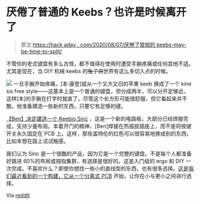 # 厌倦了普通的 Keebs？也许是时候离开了

> 原文:[https://hack aday . com/2020/08/07/厌倦了常规的 keebs-may-be-time-to-split/](https://hackaday.com/2020/08/07/tired-of-regular-keebs-might-be-time-to-split/)

不管你的老式键盘有多么古怪，都不值得在使用时遭受手腕疼痛或任何其他不适。尤其是现在，当 DIY 机械 keebs 的~~兔子洞~~世界有这么多切入点的时候。

[![](../Images/b7c844ad9ba36bd10bf06236cf39abc3.png)](https://hackaday.com/wp-content/uploads/2020/08/keebio-sinc-sockets.jpg) 一旦手腕开始疼痛，[本·康登]就从一个又大又旧的苹果 keeb 换成了一个 kine sis free style——这基本上是一个普通的键盘，但分成两半，可以分开足够远，这样[本]的手腕在打字时就直了。尽管这个长方形可能很舒服，但它看起来并不酷，他准备建造一些新的东西，只要它有足够的键。

[【Ben】决定建造一个 Keebio Sinc](https://benjamincongdon.me/blog/2020/07/30/Sinc-Split-Mechanical-Keyboard-Build-Log/) ，这是一个新的电路板，大部分已经焊接完成，支持少量布局。本着开门的精神，[Ben]焊接在热插拔插座上，而不是将按键开关永久固定在 PCB 上。这样，那些盖特伦的红色可以很容易地换成别的东西，比如本想在路上试试触感。

我们认为 Sinc 是一个很酷的产品，因为它是一个完整的键盘。不是每个人都准备好跳进 60%的布局或拇指集群，有选择是很好的。这是入门级的 ergo 和 DIY 一次完成。不喜欢什么？即使你想找一些小的直线型的东西，也有很多选择。[这是我们最近看到的一个构建，它从一个分离式 PCB](https://hackaday.com/2020/07/29/breakaway-keyboard-pcb-makes-customization-a-snap/) 开始，让你在小与更小之间进行选择。

Via [reddit](https://www.reddit.com/r/geek/comments/i19z7s/sinc_split_mechanical_keyboard_build_log/)